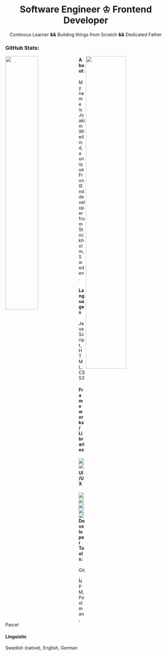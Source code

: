 <h1 align="center">Software Engineer &#9812; Frontend Developer</h1>
<p align="center">Continous Learner <strong>&&</strong> Building things from Scratch <strong>&&</strong> Dedicated Father</p>


<h3>GitHub Stats:</h3>


<img align="left" src="https://github-readme-stats.vercel.app/api?username=joakimwretlind&show_icons=true&theme=react" width="45%"/>
<img align="right" width="50%" src="githubAssets/earth.png"/>


<h4 align="left">About:</h4>
<p>My name is Joakim Wretlind, a unique FrontEnd developer from Stockholm, Sweden.</p>

<h4>Languages</h4>
<p>JavaScript, HTML, CSS3</p>

<h4>Frameworks/ Libraries</h4>
<img align="left" src="https://img.shields.io/badge/-React-black?style=for-the-badge&logo=React&logoColor=#61DAFB"/>
<img align="left" src="https://img.shields.io/badge/-Green%20Sock-black?style=for-the-badge&logo=GreenSock&logoColor=88ce02"/>

<br>

<h4>UI/UX</h4>
<img align="left" src="https://img.shields.io/badge/-XD-black?style=for-the-badge&logo=adobe-xd&logoColor=#FF61F6"/>
<img align="left" src="https://img.shields.io/badge/-Illustrator-black?style=for-the-badge&logo=adobe-illustrator&logoColor=ff9a00"/>
<img align="left" src="https://img.shields.io/badge/-Photoshop-black?style=for-the-badge&logo=adobe-photoshop&logoColor=#31A8FF"/>
<img align="left" src="https://img.shields.io/badge/-Inkscape-black?style=for-the-badge&logo=inkscape&logoColor=#31A8FF"/>
<img align="left" src="https://img.shields.io/badge/-Blender-black?style=for-the-badge&logo=blender&logoColor=#F5792A"/>

<br>
<h4>Developer Tools:</h4>
<p>Git, NPM, Postman, Parcel</p>

<h4>Linguistic</h4>
<p>Swedish (native), English, German</p>









<!--
**JoakimWretlind/JoakimWretlind** is a ✨ _special_ ✨ repository because its `README.md` (this file) appears on your GitHub profile.

Here are some ideas to get you started:

- 🔭 I’m currently working on ...
- 🌱 I’m currently learning ...
- 👯 I’m looking to collaborate on ...
- 🤔 I’m looking for help with ...
- 💬 Ask me about ...
- 📫 How to reach me: ...
- 😄 Pronouns: ...
- ⚡ Fun fact: ...
-->
